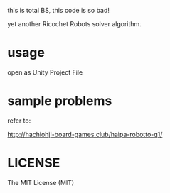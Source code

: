 this is total BS, this code is so bad!

yet another Ricochet Robots solver algorithm.

# usage
open as Unity Project File

# sample problems
refer to:

http://hachiohji-board-games.club/haipa-robotto-q1/

# LICENSE

The MIT License (MIT)
